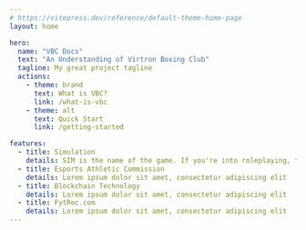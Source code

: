 ```yaml
---
# https://vitepress.dev/reference/default-theme-home-page
layout: home

hero:
  name: "VBC Docs"
  text: "An Understanding of Virtron Boxing Club"
  tagline: My great project tagline
  actions:
    - theme: brand
      text: What is VBC?
      link: /what-is-vbc
    - theme: alt
      text: Quick Start
      link: /getting-started

features:
  - title: Simulation
    details: SIM is the name of the game. If you're into roleplaying, this is for you.
  - title: Esports Athletic Commission
    details: Lorem ipsum dolor sit amet, consectetur adipiscing elit
  - title: Blockchain Technology
    details: Lorem ipsum dolor sit amet, consectetur adipiscing elit
  - title: FytRec.com
    details: Lorem ipsum dolor sit amet, consectetur adipiscing elit
---
```



